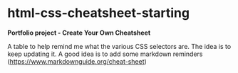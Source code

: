 # html-css-cheatsheet-starting

**Portfolio project - Create Your Own Cheatsheet**

A table to help remind me what the various CSS selectors are. The idea is to keep updating it. A good idea is to add some markdown reminders (https://www.markdownguide.org/cheat-sheet)
